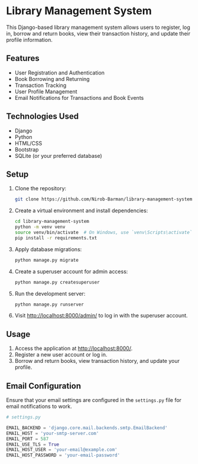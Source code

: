 # Library Management System

This Django-based library management system allows users to register, log in, borrow and return books, view their transaction history, and update their profile information.

## Features

- User Registration and Authentication
- Book Borrowing and Returning
- Transaction Tracking
- User Profile Management
- Email Notifications for Transactions and Book Events

## Technologies Used

- Django
- Python
- HTML/CSS
- Bootstrap
- SQLite (or your preferred database)

## Setup

1. Clone the repository:

    ```bash
    git clone https://github.com/Nirob-Barman/library-management-system.git
    ```

2. Create a virtual environment and install dependencies:

    ```bash
    cd library-management-system
    python -m venv venv
    source venv/bin/activate  # On Windows, use `venv\Scripts\activate`
    pip install -r requirements.txt
    ```

3. Apply database migrations:

    ```bash
    python manage.py migrate
    ```

4. Create a superuser account for admin access:

    ```bash
    python manage.py createsuperuser
    ```

5. Run the development server:

    ```bash
    python manage.py runserver
    ```

6. Visit [http://localhost:8000/admin/](http://localhost:8000/admin/) to log in with the superuser account.

## Usage

1. Access the application at [http://localhost:8000/](http://localhost:8000/).
2. Register a new user account or log in.
3. Borrow and return books, view transaction history, and update your profile.

## Email Configuration

Ensure that your email settings are configured in the `settings.py` file for email notifications to work.

```python
# settings.py

EMAIL_BACKEND = 'django.core.mail.backends.smtp.EmailBackend'
EMAIL_HOST = 'your-smtp-server.com'
EMAIL_PORT = 587
EMAIL_USE_TLS = True
EMAIL_HOST_USER = 'your-email@example.com'
EMAIL_HOST_PASSWORD = 'your-email-password'
